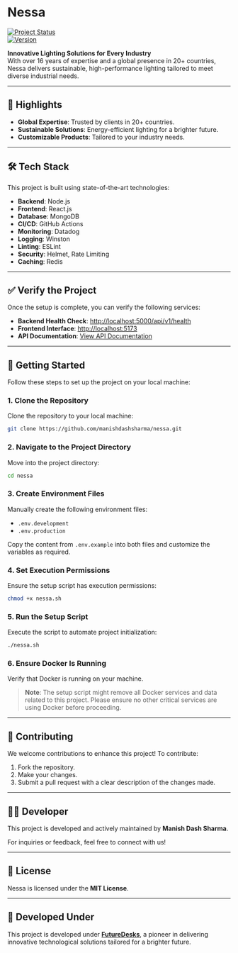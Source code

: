 
# Nessa  
[![Project Status](https://img.shields.io/badge/status-active-brightgreen)](#)  
[![Version](https://img.shields.io/badge/version-1.0.0-blue)](#)  

**Innovative Lighting Solutions for Every Industry**  
With over 16 years of expertise and a global presence in 20+ countries, Nessa delivers sustainable, high-performance lighting tailored to meet diverse industrial needs.  

---

## 🌟 Highlights  

- **Global Expertise**: Trusted by clients in 20+ countries.  
- **Sustainable Solutions**: Energy-efficient lighting for a brighter future.  
- **Customizable Products**: Tailored to your industry needs.  

---

## 🛠️ Tech Stack  

This project is built using state-of-the-art technologies:  

- **Backend**: Node.js  
- **Frontend**: React.js  
- **Database**: MongoDB  
- **CI/CD**: GitHub Actions  
- **Monitoring**: Datadog  
- **Logging**: Winston  
- **Linting**: ESLint  
- **Security**: Helmet, Rate Limiting  
- **Caching**: Redis  

---

## ✅ Verify the Project  

Once the setup is complete, you can verify the following services:  

- **Backend Health Check**: [http://localhost:5000/api/v1/health](http://localhost:5000/api/v1/health)  
- **Frontend Interface**: [http://localhost:5173](http://localhost:5173)  
- **API Documentation**: [View API Documentation](https://documenter.getpostman.com/view/26372308/2sAYBd6nFr)  

---

## 🚀 Getting Started  

Follow these steps to set up the project on your local machine:  

### 1. Clone the Repository  

Clone the repository to your local machine:  

```bash
git clone https://github.com/manishdashsharma/nessa.git
```  

### 2. Navigate to the Project Directory  

Move into the project directory:  

```bash
cd nessa
```  

### 3. Create Environment Files  

Manually create the following environment files:  

- `.env.development`  
- `.env.production`  

Copy the content from `.env.example` into both files and customize the variables as required.  

### 4. Set Execution Permissions  

Ensure the setup script has execution permissions:  

```bash
chmod +x nessa.sh
```  

### 5. Run the Setup Script  

Execute the script to automate project initialization:  

```bash
./nessa.sh
```  

### 6. Ensure Docker Is Running  

Verify that Docker is running on your machine.  

> **Note**: The setup script might remove all Docker services and data related to this project. Please ensure no other critical services are using Docker before proceeding.  

---

## 🤝 Contributing  

We welcome contributions to enhance this project! To contribute:  

1. Fork the repository.  
2. Make your changes.  
3. Submit a pull request with a clear description of the changes made.  

---

## 👩‍💻 Developer  

This project is developed and actively maintained by **Manish Dash Sharma**.  

For inquiries or feedback, feel free to connect with us!  

---

## 📝 License  

Nessa is licensed under the **MIT License**.  

---

## 🌟 Developed Under  

This project is developed under **[FutureDesks](https://futuredesks.in/)**, a pioneer in delivering innovative technological solutions tailored for a brighter future.  